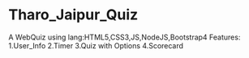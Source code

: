 # Tharo_Jaipur_Quiz
A WebQuiz using lang:HTML5,CSS3,JS,NodeJS,Bootstrap4
Features:
1.User_Info
2.Timer
3.Quiz with Options
4.Scorecard
